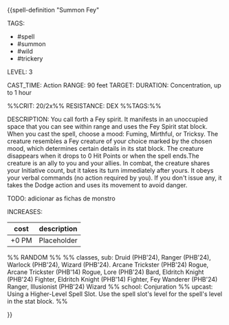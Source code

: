 {{spell-definition "Summon Fey"

TAGS: 
  - #spell
  - #summon
  - #wild 
  - #trickery

LEVEL: 3

CAST_TIME: Action
RANGE: 90 feet
TARGET: 
DURATION: Concentration, up to 1 hour

%%CRIT: 20/2x%%
RESISTANCE: DEX
%%TAGS:%%

DESCRIPTION:
You call forth a Fey spirit. It manifests in an unoccupied space that you can see within range and uses the Fey Spirit stat block. When you cast the spell, choose a mood: Fuming, Mirthful, or Tricksy. The creature resembles a Fey creature of your choice marked by the chosen mood, which determines certain details in its stat block. The creature disappears when it drops to 0 Hit Points or when the spell ends.The creature is an ally to you and your allies. In combat, the creature shares your Initiative count, but it takes its turn immediately after yours. It obeys your verbal commands (no action required by you). If you don't issue any, it takes the Dodge action and uses its movement to avoid danger.

TODO: adicionar as fichas de monstro

INCREASES:

| cost | description |
| ---- | ----------- |
| +0 PM     |    Placeholder        |


%% RANDOM
%%
%% classes, sub: Druid (PHB'24), Ranger (PHB'24), Warlock (PHB'24), Wizard (PHB'24). Arcane Trickster (PHB'24) Rogue, Arcane Trickster (PHB'14) Rogue, Lore (PHB'24) Bard, Eldritch Knight (PHB'24) Fighter, Eldritch Knight (PHB'14) Fighter, Fey Wanderer (PHB'24) Ranger, Illusionist (PHB'24) Wizard
%% school: Conjuration
%% upcast: Using a Higher-Level Spell Slot. Use the spell slot's level for the spell's level in the stat block.
%%


}}